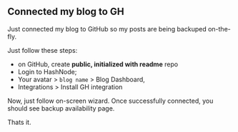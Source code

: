## Connected my blog to GH

Just connected my blog to GitHub so my posts are being backuped on-the-fly.

Just follow these steps:

- on GitHub, create **public, initialized with readme** repo
- Login to HashNode;
- Your avatar > `blog name` > Blog Dashboard,
- Integrations > Install GH integration

Now, just follow on-screen wizard. Once successfully connected, you should see backup availability page.

Thats it.